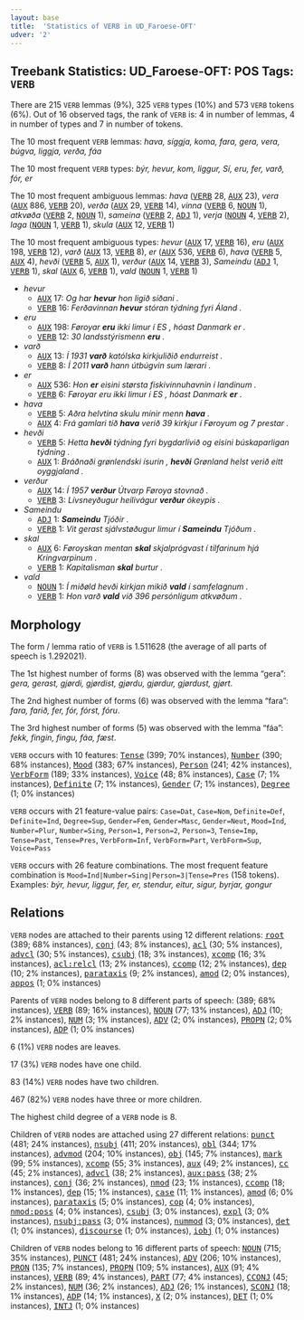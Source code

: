 ```yaml
---
layout: base
title:  'Statistics of VERB in UD_Faroese-OFT'
udver: '2'
---
```


## Treebank Statistics: UD_Faroese-OFT: POS Tags: `VERB`

There are 215 `VERB` lemmas (9%), 325 `VERB` types (10%) and 573 `VERB` tokens (6%).
Out of 16 observed tags, the rank of `VERB` is: 4 in number of lemmas, 4 in number of types and 7 in number of tokens.

The 10 most frequent `VERB` lemmas: <em>hava, síggja, koma, fara, gera, vera, búgva, liggja, verða, fáa</em>

The 10 most frequent `VERB` types:  <em>býr, hevur, kom, liggur, Sí, eru, fer, varð, fór, er</em>

The 10 most frequent ambiguous lemmas: <em>hava</em> (<tt><a href="fo_oft-pos-VERB.html">VERB</a></tt> 28, <tt><a href="fo_oft-pos-AUX.html">AUX</a></tt> 23), <em>vera</em> (<tt><a href="fo_oft-pos-AUX.html">AUX</a></tt> 886, <tt><a href="fo_oft-pos-VERB.html">VERB</a></tt> 20), <em>verða</em> (<tt><a href="fo_oft-pos-AUX.html">AUX</a></tt> 29, <tt><a href="fo_oft-pos-VERB.html">VERB</a></tt> 14), <em>vinna</em> (<tt><a href="fo_oft-pos-VERB.html">VERB</a></tt> 6, <tt><a href="fo_oft-pos-NOUN.html">NOUN</a></tt> 1), <em>atkvøða</em> (<tt><a href="fo_oft-pos-VERB.html">VERB</a></tt> 2, <tt><a href="fo_oft-pos-NOUN.html">NOUN</a></tt> 1), <em>sameina</em> (<tt><a href="fo_oft-pos-VERB.html">VERB</a></tt> 2, <tt><a href="fo_oft-pos-ADJ.html">ADJ</a></tt> 1), <em>verja</em> (<tt><a href="fo_oft-pos-NOUN.html">NOUN</a></tt> 4, <tt><a href="fo_oft-pos-VERB.html">VERB</a></tt> 2), <em>laga</em> (<tt><a href="fo_oft-pos-NOUN.html">NOUN</a></tt> 1, <tt><a href="fo_oft-pos-VERB.html">VERB</a></tt> 1), <em>skula</em> (<tt><a href="fo_oft-pos-AUX.html">AUX</a></tt> 12, <tt><a href="fo_oft-pos-VERB.html">VERB</a></tt> 1)

The 10 most frequent ambiguous types:  <em>hevur</em> (<tt><a href="fo_oft-pos-AUX.html">AUX</a></tt> 17, <tt><a href="fo_oft-pos-VERB.html">VERB</a></tt> 16), <em>eru</em> (<tt><a href="fo_oft-pos-AUX.html">AUX</a></tt> 198, <tt><a href="fo_oft-pos-VERB.html">VERB</a></tt> 12), <em>varð</em> (<tt><a href="fo_oft-pos-AUX.html">AUX</a></tt> 13, <tt><a href="fo_oft-pos-VERB.html">VERB</a></tt> 8), <em>er</em> (<tt><a href="fo_oft-pos-AUX.html">AUX</a></tt> 536, <tt><a href="fo_oft-pos-VERB.html">VERB</a></tt> 6), <em>hava</em> (<tt><a href="fo_oft-pos-VERB.html">VERB</a></tt> 5, <tt><a href="fo_oft-pos-AUX.html">AUX</a></tt> 4), <em>hevði</em> (<tt><a href="fo_oft-pos-VERB.html">VERB</a></tt> 5, <tt><a href="fo_oft-pos-AUX.html">AUX</a></tt> 1), <em>verður</em> (<tt><a href="fo_oft-pos-AUX.html">AUX</a></tt> 14, <tt><a href="fo_oft-pos-VERB.html">VERB</a></tt> 3), <em>Sameindu</em> (<tt><a href="fo_oft-pos-ADJ.html">ADJ</a></tt> 1, <tt><a href="fo_oft-pos-VERB.html">VERB</a></tt> 1), <em>skal</em> (<tt><a href="fo_oft-pos-AUX.html">AUX</a></tt> 6, <tt><a href="fo_oft-pos-VERB.html">VERB</a></tt> 1), <em>vald</em> (<tt><a href="fo_oft-pos-NOUN.html">NOUN</a></tt> 1, <tt><a href="fo_oft-pos-VERB.html">VERB</a></tt> 1)


* <em>hevur</em>
  * <tt><a href="fo_oft-pos-AUX.html">AUX</a></tt> 17: <em>Og har <b>hevur</b> hon ligið síðani .</em>
  * <tt><a href="fo_oft-pos-VERB.html">VERB</a></tt> 16: <em>Ferðavinnan <b>hevur</b> stóran týdning fyri Áland .</em>
* <em>eru</em>
  * <tt><a href="fo_oft-pos-AUX.html">AUX</a></tt> 198: <em>Føroyar <b>eru</b> ikki limur í ES , hóast Danmark er .</em>
  * <tt><a href="fo_oft-pos-VERB.html">VERB</a></tt> 12: <em>30 landsstýrismenn <b>eru</b> .</em>
* <em>varð</em>
  * <tt><a href="fo_oft-pos-AUX.html">AUX</a></tt> 13: <em>Í 1931 <b>varð</b> katólska kirkjuliðið endurreist .</em>
  * <tt><a href="fo_oft-pos-VERB.html">VERB</a></tt> 8: <em>Í 2011 <b>varð</b> hann útbúgvin sum lærari .</em>
* <em>er</em>
  * <tt><a href="fo_oft-pos-AUX.html">AUX</a></tt> 536: <em>Hon <b>er</b> eisini størsta fiskivinnuhavnin í landinum .</em>
  * <tt><a href="fo_oft-pos-VERB.html">VERB</a></tt> 6: <em>Føroyar eru ikki limur í ES , hóast Danmark <b>er</b> .</em>
* <em>hava</em>
  * <tt><a href="fo_oft-pos-VERB.html">VERB</a></tt> 5: <em>Aðra helvtina skulu mínir menn <b>hava</b> .</em>
  * <tt><a href="fo_oft-pos-AUX.html">AUX</a></tt> 4: <em>Frá gamlari tíð <b>hava</b> verið 39 kirkjur í Føroyum og 7 prestar .</em>
* <em>hevði</em>
  * <tt><a href="fo_oft-pos-VERB.html">VERB</a></tt> 5: <em>Hetta <b>hevði</b> týdning fyri bygdarlívið og eisini búskaparligan týdning .</em>
  * <tt><a href="fo_oft-pos-AUX.html">AUX</a></tt> 1: <em>Bráðnaði grønlendski ísurin , <b>hevði</b> Grønland helst verið eitt oyggjaland .</em>
* <em>verður</em>
  * <tt><a href="fo_oft-pos-AUX.html">AUX</a></tt> 14: <em>Í 1957 <b>verður</b> Útvarp Føroya stovnað .</em>
  * <tt><a href="fo_oft-pos-VERB.html">VERB</a></tt> 3: <em>Lívsneyðugur heilivágur <b>verður</b> ókeypis .</em>
* <em>Sameindu</em>
  * <tt><a href="fo_oft-pos-ADJ.html">ADJ</a></tt> 1: <em><b>Sameindu</b> Tjóðir .</em>
  * <tt><a href="fo_oft-pos-VERB.html">VERB</a></tt> 1: <em>Vit gerast sjálvstøðugur limur í <b>Sameindu</b> Tjóðum .</em>
* <em>skal</em>
  * <tt><a href="fo_oft-pos-AUX.html">AUX</a></tt> 6: <em>Føroyskan mentan <b>skal</b> skjalprógvast í tilfarinum hjá Kringvarpinum .</em>
  * <tt><a href="fo_oft-pos-VERB.html">VERB</a></tt> 1: <em>Kapitalisman <b>skal</b> burtur .</em>
* <em>vald</em>
  * <tt><a href="fo_oft-pos-NOUN.html">NOUN</a></tt> 1: <em>Í miðøld hevði kirkjan mikið <b>vald</b> í samfelagnum .</em>
  * <tt><a href="fo_oft-pos-VERB.html">VERB</a></tt> 1: <em>Hon varð <b>vald</b> við 396 persónligum atkvøðum .</em>

## Morphology

The form / lemma ratio of `VERB` is 1.511628 (the average of all parts of speech is 1.292021).

The 1st highest number of forms (8) was observed with the lemma “gera”: <em>gera, gerast, gjørdi, gjørdist, gjørdu, gjørdur, gjørdust, gjørt</em>.

The 2nd highest number of forms (6) was observed with the lemma “fara”: <em>fara, farið, fer, fór, fórst, fóru</em>.

The 3rd highest number of forms (5) was observed with the lemma “fáa”: <em>fekk, fingin, fingu, fáa, fæst</em>.

`VERB` occurs with 10 features: <tt><a href="fo_oft-feat-Tense.html">Tense</a></tt> (399; 70% instances), <tt><a href="fo_oft-feat-Number.html">Number</a></tt> (390; 68% instances), <tt><a href="fo_oft-feat-Mood.html">Mood</a></tt> (383; 67% instances), <tt><a href="fo_oft-feat-Person.html">Person</a></tt> (241; 42% instances), <tt><a href="fo_oft-feat-VerbForm.html">VerbForm</a></tt> (189; 33% instances), <tt><a href="fo_oft-feat-Voice.html">Voice</a></tt> (48; 8% instances), <tt><a href="fo_oft-feat-Case.html">Case</a></tt> (7; 1% instances), <tt><a href="fo_oft-feat-Definite.html">Definite</a></tt> (7; 1% instances), <tt><a href="fo_oft-feat-Gender.html">Gender</a></tt> (7; 1% instances), <tt><a href="fo_oft-feat-Degree.html">Degree</a></tt> (1; 0% instances)

`VERB` occurs with 21 feature-value pairs: `Case=Dat`, `Case=Nom`, `Definite=Def`, `Definite=Ind`, `Degree=Sup`, `Gender=Fem`, `Gender=Masc`, `Gender=Neut`, `Mood=Ind`, `Number=Plur`, `Number=Sing`, `Person=1`, `Person=2`, `Person=3`, `Tense=Imp`, `Tense=Past`, `Tense=Pres`, `VerbForm=Inf`, `VerbForm=Part`, `VerbForm=Sup`, `Voice=Pass`

`VERB` occurs with 26 feature combinations.
The most frequent feature combination is `Mood=Ind|Number=Sing|Person=3|Tense=Pres` (158 tokens).
Examples: <em>býr, hevur, liggur, fer, er, stendur, eitur, sigur, byrjar, gongur</em>


## Relations

`VERB` nodes are attached to their parents using 12 different relations: <tt><a href="fo_oft-dep-root.html">root</a></tt> (389; 68% instances), <tt><a href="fo_oft-dep-conj.html">conj</a></tt> (43; 8% instances), <tt><a href="fo_oft-dep-acl.html">acl</a></tt> (30; 5% instances), <tt><a href="fo_oft-dep-advcl.html">advcl</a></tt> (30; 5% instances), <tt><a href="fo_oft-dep-csubj.html">csubj</a></tt> (18; 3% instances), <tt><a href="fo_oft-dep-xcomp.html">xcomp</a></tt> (16; 3% instances), <tt><a href="fo_oft-dep-acl-relcl.html">acl:relcl</a></tt> (13; 2% instances), <tt><a href="fo_oft-dep-ccomp.html">ccomp</a></tt> (12; 2% instances), <tt><a href="fo_oft-dep-dep.html">dep</a></tt> (10; 2% instances), <tt><a href="fo_oft-dep-parataxis.html">parataxis</a></tt> (9; 2% instances), <tt><a href="fo_oft-dep-amod.html">amod</a></tt> (2; 0% instances), <tt><a href="fo_oft-dep-appos.html">appos</a></tt> (1; 0% instances)

Parents of `VERB` nodes belong to 8 different parts of speech:  (389; 68% instances), <tt><a href="fo_oft-pos-VERB.html">VERB</a></tt> (89; 16% instances), <tt><a href="fo_oft-pos-NOUN.html">NOUN</a></tt> (77; 13% instances), <tt><a href="fo_oft-pos-ADJ.html">ADJ</a></tt> (10; 2% instances), <tt><a href="fo_oft-pos-NUM.html">NUM</a></tt> (3; 1% instances), <tt><a href="fo_oft-pos-ADV.html">ADV</a></tt> (2; 0% instances), <tt><a href="fo_oft-pos-PROPN.html">PROPN</a></tt> (2; 0% instances), <tt><a href="fo_oft-pos-ADP.html">ADP</a></tt> (1; 0% instances)

6 (1%) `VERB` nodes are leaves.

17 (3%) `VERB` nodes have one child.

83 (14%) `VERB` nodes have two children.

467 (82%) `VERB` nodes have three or more children.

The highest child degree of a `VERB` node is 8.

Children of `VERB` nodes are attached using 27 different relations: <tt><a href="fo_oft-dep-punct.html">punct</a></tt> (481; 24% instances), <tt><a href="fo_oft-dep-nsubj.html">nsubj</a></tt> (411; 20% instances), <tt><a href="fo_oft-dep-obl.html">obl</a></tt> (344; 17% instances), <tt><a href="fo_oft-dep-advmod.html">advmod</a></tt> (204; 10% instances), <tt><a href="fo_oft-dep-obj.html">obj</a></tt> (145; 7% instances), <tt><a href="fo_oft-dep-mark.html">mark</a></tt> (99; 5% instances), <tt><a href="fo_oft-dep-xcomp.html">xcomp</a></tt> (55; 3% instances), <tt><a href="fo_oft-dep-aux.html">aux</a></tt> (49; 2% instances), <tt><a href="fo_oft-dep-cc.html">cc</a></tt> (45; 2% instances), <tt><a href="fo_oft-dep-advcl.html">advcl</a></tt> (38; 2% instances), <tt><a href="fo_oft-dep-aux-pass.html">aux:pass</a></tt> (38; 2% instances), <tt><a href="fo_oft-dep-conj.html">conj</a></tt> (36; 2% instances), <tt><a href="fo_oft-dep-nmod.html">nmod</a></tt> (23; 1% instances), <tt><a href="fo_oft-dep-ccomp.html">ccomp</a></tt> (18; 1% instances), <tt><a href="fo_oft-dep-dep.html">dep</a></tt> (15; 1% instances), <tt><a href="fo_oft-dep-case.html">case</a></tt> (11; 1% instances), <tt><a href="fo_oft-dep-amod.html">amod</a></tt> (6; 0% instances), <tt><a href="fo_oft-dep-parataxis.html">parataxis</a></tt> (5; 0% instances), <tt><a href="fo_oft-dep-cop.html">cop</a></tt> (4; 0% instances), <tt><a href="fo_oft-dep-nmod-poss.html">nmod:poss</a></tt> (4; 0% instances), <tt><a href="fo_oft-dep-csubj.html">csubj</a></tt> (3; 0% instances), <tt><a href="fo_oft-dep-expl.html">expl</a></tt> (3; 0% instances), <tt><a href="fo_oft-dep-nsubj-pass.html">nsubj:pass</a></tt> (3; 0% instances), <tt><a href="fo_oft-dep-nummod.html">nummod</a></tt> (3; 0% instances), <tt><a href="fo_oft-dep-det.html">det</a></tt> (1; 0% instances), <tt><a href="fo_oft-dep-discourse.html">discourse</a></tt> (1; 0% instances), <tt><a href="fo_oft-dep-iobj.html">iobj</a></tt> (1; 0% instances)

Children of `VERB` nodes belong to 16 different parts of speech: <tt><a href="fo_oft-pos-NOUN.html">NOUN</a></tt> (715; 35% instances), <tt><a href="fo_oft-pos-PUNCT.html">PUNCT</a></tt> (481; 24% instances), <tt><a href="fo_oft-pos-ADV.html">ADV</a></tt> (206; 10% instances), <tt><a href="fo_oft-pos-PRON.html">PRON</a></tt> (135; 7% instances), <tt><a href="fo_oft-pos-PROPN.html">PROPN</a></tt> (109; 5% instances), <tt><a href="fo_oft-pos-AUX.html">AUX</a></tt> (91; 4% instances), <tt><a href="fo_oft-pos-VERB.html">VERB</a></tt> (89; 4% instances), <tt><a href="fo_oft-pos-PART.html">PART</a></tt> (77; 4% instances), <tt><a href="fo_oft-pos-CCONJ.html">CCONJ</a></tt> (45; 2% instances), <tt><a href="fo_oft-pos-NUM.html">NUM</a></tt> (36; 2% instances), <tt><a href="fo_oft-pos-ADJ.html">ADJ</a></tt> (26; 1% instances), <tt><a href="fo_oft-pos-SCONJ.html">SCONJ</a></tt> (18; 1% instances), <tt><a href="fo_oft-pos-ADP.html">ADP</a></tt> (14; 1% instances), <tt><a href="fo_oft-pos-X.html">X</a></tt> (2; 0% instances), <tt><a href="fo_oft-pos-DET.html">DET</a></tt> (1; 0% instances), <tt><a href="fo_oft-pos-INTJ.html">INTJ</a></tt> (1; 0% instances)

